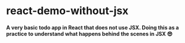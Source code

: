 # react-demo-without-jsx

#### A very basic todo app in React that does not use JSX. Doing this as a practice to understand what happens behind the scenes in JSX 😎